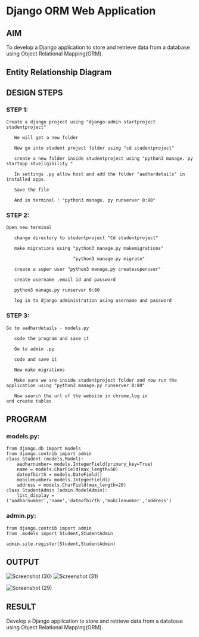 # Django ORM Web Application

## AIM
To develop a Django application to store and retrieve data from a database using Object Relational Mapping(ORM).

## Entity Relationship Diagram



## DESIGN STEPS

### STEP 1:
```
Create a django project using "django-admin startproject studentproject"

   We will get a new folder
   
   Now go into student project folder using "cd studentproject"

   create a new folder inside studentproject using "python3 manage. py startapp stueligibility "

   In settings .py allow host and add the folder "aadhardetails" in installed apps.

   Save the file

   And in terminal : "python3 manage. py runserver 0:80"
   ```

### STEP 2:
```
Open new terminal

   change directory to studentproject "Cd studentproject"

   make migrations using "python3 manage.py makemigrations"

                         "python3 manage.py migrate"

   create a super user "python3 manage.py createsuperuser"

   create username ,email id and password 

   python3 manage.py runserver 0:80

   log in to django administration using username and password
   ```
### STEP 3:
```
Go to aadhardetails - models.py
   
   code the program and save it

   Go to admin .py 

   code and save it

   Now make migrations 
   
   Make sure we are inside studentproject folder and now run the application using "python3 manage.py runserver 0:80"

   Now search the url of the website in chrome,log in and create tables
```
## PROGRAM

### models.py:
```
from django.db import models
from django.contrib import admin
class Student (models.Model):
    aadharnumber= models.IntegerField(primary_key=True)
    name = models.CharField(max_length=50)
    dateofbirth = models.DateField()
    mobilenumber= models.IntegerField()
    address = models.CharField(max_length=20)
class StudentAdmin (admin.ModelAdmin):
    list_display = ('aadharnumber','name','dateofbirth','mobilenumber','address')
```

### admin.py:
```
from django.contrib import admin
from .models import Student,StudentAdmin

admin.site.register(Student,StudentAdmin)
```

## OUTPUT

![Screenshot (30)](https://user-images.githubusercontent.com/118343610/214348395-02637076-9152-4613-bc2a-76dd0fca34e2.png)
![Screenshot (31)](https://user-images.githubusercontent.com/118343610/214348456-6cd0725d-c263-4c96-81bf-86ae7fddada5.png)

![Screenshot (29)](https://user-images.githubusercontent.com/118343610/214348693-29420118-47b7-4fa8-8197-895c304d46a5.png)




## RESULT
Develop a Django application to store and retrieve data from a database using Object Relational Mapping(ORM).
